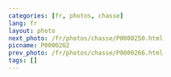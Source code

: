 ```yaml
---
categories: [fr, photos, chasse]
lang: fr
layout: photo
next_photo: /fr/photos/chasse/P0000250.html
picname: P0000262
prev_photo: /fr/photos/chasse/P0000266.html
tags: []
---
```

